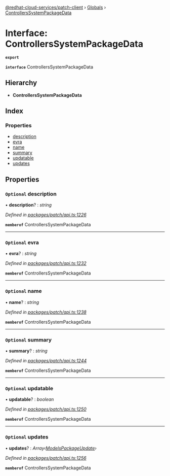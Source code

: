 [@redhat-cloud-services/patch-client](../README.md) › [Globals](../globals.md) › [ControllersSystemPackageData](controllerssystempackagedata.md)

# Interface: ControllersSystemPackageData

**`export`** 

**`interface`** ControllersSystemPackageData

## Hierarchy

* **ControllersSystemPackageData**

## Index

### Properties

* [description](controllerssystempackagedata.md#optional-description)
* [evra](controllerssystempackagedata.md#optional-evra)
* [name](controllerssystempackagedata.md#optional-name)
* [summary](controllerssystempackagedata.md#optional-summary)
* [updatable](controllerssystempackagedata.md#optional-updatable)
* [updates](controllerssystempackagedata.md#optional-updates)

## Properties

### `Optional` description

• **description**? : *string*

*Defined in [packages/patch/api.ts:1226](https://github.com/RedHatInsights/javascript-clients/blob/9192949/packages/patch/api.ts#L1226)*

**`memberof`** ControllersSystemPackageData

___

### `Optional` evra

• **evra**? : *string*

*Defined in [packages/patch/api.ts:1232](https://github.com/RedHatInsights/javascript-clients/blob/9192949/packages/patch/api.ts#L1232)*

**`memberof`** ControllersSystemPackageData

___

### `Optional` name

• **name**? : *string*

*Defined in [packages/patch/api.ts:1238](https://github.com/RedHatInsights/javascript-clients/blob/9192949/packages/patch/api.ts#L1238)*

**`memberof`** ControllersSystemPackageData

___

### `Optional` summary

• **summary**? : *string*

*Defined in [packages/patch/api.ts:1244](https://github.com/RedHatInsights/javascript-clients/blob/9192949/packages/patch/api.ts#L1244)*

**`memberof`** ControllersSystemPackageData

___

### `Optional` updatable

• **updatable**? : *boolean*

*Defined in [packages/patch/api.ts:1250](https://github.com/RedHatInsights/javascript-clients/blob/9192949/packages/patch/api.ts#L1250)*

**`memberof`** ControllersSystemPackageData

___

### `Optional` updates

• **updates**? : *Array‹[ModelsPackageUpdate](modelspackageupdate.md)›*

*Defined in [packages/patch/api.ts:1256](https://github.com/RedHatInsights/javascript-clients/blob/9192949/packages/patch/api.ts#L1256)*

**`memberof`** ControllersSystemPackageData
